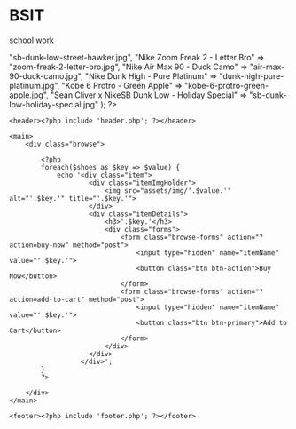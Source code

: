 # BSIT
school work 
<?php
if(!isset($_SESSION)) { 
    session_start(); 
}

if(isset($_SESSION['cart'])) {
    $cartCount = 0;
    foreach($_SESSION['cart'] as $item) {
        $cartCount += $item['itemQuantity'];
    }
}

$shoes = array(
            "Nike SB Dunk Low - Street Hawker" => "sb-dunk-low-street-hawker.jpg", 
            "Nike Zoom Freak 2 - Letter Bro" =>  "zoom-freak-2-letter-bro.jpg", 
            "Nike Air Max 90 - Duck Camo" =>  "air-max-90-duck-camo.jpg", 
            "Nike Dunk High - Pure Platinum" =>  "dunk-high-pure-platinum.jpg", 
            "Kobe 6 Protro - Green Apple" =>  "kobe-6-protro-green-apple.jpg", 
            "Sean Cliver x NikeSB Dunk Low - Holiday Special" =>  "sb-dunk-low-holiday-special.jpg"
        );

?><!DOCTYPE html>
<html lang="en">
<head>
    <meta charset="UTF-8">
    <meta name="viewport" content="width=device-width, initial-scale=1.0">
    <title>ONLINE STORE - Browse Items</title>
    <link rel="stylesheet" href="assets/css/style.css">
    <link href="https://fonts.googleapis.com/icon?family=Material+Icons" rel="stylesheet">

</head>
<body>

    <header><?php include 'header.php'; ?></header>

    <main>
        <div class="browse">

            <?php 
            foreach($shoes as $key => $value) {
                echo '<div class="item">
                        <div class="itemImgHolder">
                            <img src="assets/img/'.$value.'" alt="'.$key.'" title="'.$key.'">
                        </div>
                        <div class="itemDetails">
                            <h3>'.$key.'</h3>
                            <div class="forms">
                                <form class="browse-forms" action="?action=buy-now" method="post">
                                    <input type="hidden" name="itemName" value="'.$key.'">
                                    <button class="btn btn-action">Buy Now</button>
                                </form>
                                <form class="browse-forms" action="?action=add-to-cart" method="post">
                                    <input type="hidden" name="itemName" value="'.$key.'">
                                    <button class="btn btn-primary">Add to Cart</button>
                                </form>
                            </div>
                        </div>
                      </div>';
            }
            ?>
            
        </div>
    </main>
    
    <footer><?php include 'footer.php'; ?></footer>
    
</body>
</html>
